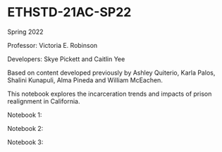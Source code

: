 # ETHSTD-21AC-SP22

Spring 2022

Professor: Victoria E. Robinson

Developers: Skye Pickett and Caitlin Yee

Based on content developed previously by Ashley Quiterio, Karla Palos, Shalini Kunapuli, Alma Pineda and William McEachen.

This notebook explores the incarceration trends and impacts of prison realignment in California.

Notebook 1:

Notebook 2:

Notebook 3:
